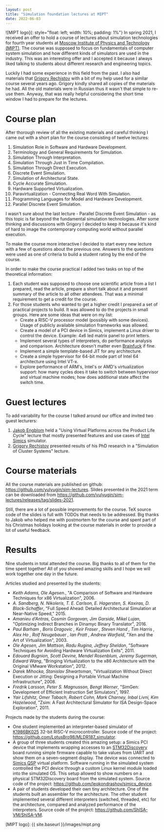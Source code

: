 ```yaml
---
layout: post
title: "Simulation foundation lectures at MIPT"
date: 2022-06-03
---
```


![MIPT logo]{: style="float: left; width: 10%; padding: 1%"} In spring 2021, I received an offer to hold a course of lectures about simulation technologies for fourth year students at [Moscow Institute of Physics and Technology (MIPT)](https://mipt.ru/english/). The course was supposed to focus on fundamentals of computer system simulation and how different kinds of simulators are used in the industry. This was an interesting offer and I accepted it because I always liked talking to students about different research and engineering topics.

Luckily I had some experience in this field from the past. I also had materials that [Grigory Rechistov](https://github.com/grigory-rechistov) with a bit of my help used for a similar course several years ago. Grigory kindly shared all copies of the materials he had. All the old materials were in Russian thus it wasn't that simple to re-use them. Anyway, that was really helpful considering the short time window I had to prepare for the lectures.

# Course plan

After thorough review of all the existing materials and careful thinking I came out with a short plan for the course consisting of twelve lectures:

1. Simulation Role in Software and Hardware Development.
2. Terminology and General Requirements for Simulation.
3. Simulation Through Interpretation.
4. Simulation Through Just in Time Compilation.
5. Simulation Through Direct Execution.
6. Discrete Event Simulation.
7. Simulation of Architectural State.
8. Cycle Accurate Simulation.
9. Hardware Supported Virtualization.
10. Paravirtualization - Connecting Real Word With Simulation.
11. Programming Languages for Model and Hardware Development.
12. Parallel Discrete Event Simulation.

I wasn't sure about the last lecture - Parallel Discrete Event Simulation - as this topic is far beyond the fundamental simulation technologies. After some thinking and discussions with Grigory I decided to keep it because it's kind of hard to image the contemporary computing world without parallel execution.

To make the course more interactive I decided to start every new lecture with a few of questions about the previous one. Answers to the questions were used as one of criteria to build a student rating by the end of the course.

In order to make the course practical I added two tasks on top of the theoretical information:

1. Each student was supposed to choose one scientific article from a list I prepared, read the article, prepare a short talk about it and present summary of the article to all other attendees. That was a minimal requirement to get a credit for the course.
2. For those students who wanted to get a higher credit I prepared a set of practical projects to build. It was allowed to do the projects in small groups. Here are some ideas that were on my list:
    * Create a RISC-V processor model (possibly with some devices). Usage of publicly available simulation frameworks was allowed.
    * Create a model of a PCI device in Simics, implement a Linux driver to control the device. Example: 4x6 led matrix panel to print letters.
    * Implement several types of interpreters, do performance analysis and comparison. Architecture doesn't matter even [Brainfuck](https://en.wikipedia.org/wiki/Brainfuck) if fine.
    * Implement a simple template-based JIT for any architecture.
    * Create a simple hypervisor for 64-bit mode part of Intel 64 architecture using Intel VT-x.
    * Explore performance of ARM's, Intel's or AMD's virtualization support: how many cycles does it take to switch between hypervisor and virtual machine modes; how does additional state affect the switch time.

# Guest lectures

To add variability for the course I talked around our office and invited two guest lecturers:

1. [Jakob Engblom](http://jakob.engbloms.se/) held a "Using Virtual Platforms across the Product Life Cycle" lecture that mostly presented features and use cases of [Intel Simics](https://www.intel.com/content/www/us/en/developer/articles/tool/simics-simulator.html) simulator.
2. [Grigory Rechistov](https://github.com/grigory-rechistov) presented results of his PhD research in a "Simulation of Cluster Systems" lecture.

# Course materials

All the course materials are published on github: https://github.com/yulyugin/sim-lectures. Slides presented in the 2021 term can be downloaded from https://github.com/yulyugin/sim-lectures/releases/tag/slides-2021.

Still, there are a lot of possible improvements for the course. TeX source code of the slides is full with TODOs that needs to be addressed. Big thanks to Jakob who helped me with postmortem for the course and spent part of his Christmas holidays looking at the course materials in order to provide a lot of useful feedback.

# Results

Nine students in total attended the course. Big thanks to all of them for the time spent together! All of you showed amazing skills and I hope we will work together one day in the future.

Articles studied and presented by the students:

* *Keith Adams, Ole Agesen.*, "A Comparison of Software and Hardware Techniques for x86 Virtualization", 2006.
* *A. Sandberg, N. Nikoleris, T. E. Carlson, E. Hagersten, S. Kaxiras, D. Black-Schaffer*, "Full Speed Ahead: Detailed Architectural Simulation at Near-Native Speed," 2015.
* *Amanieu d’Antras, Cosmin Gorgovan, Jim Garside, Mikel Lujan*, "Optimizing Indirect Branches in Dinamyc Binary Translator", 2016.
* *Paul Barham , Boris Dragovic , Keir Fraser , Steven Hand , Tim Harris , Alex Ho , Rolf Neugebauer , Ian Pratt , Andrew Warﬁeld*, "Xen and the Art of Virtualization", 2003.
* *Ole Agesen, Jim Mattson, Radu Rugina, Jeffrey Sheldon*, "Software Techniques for Avoiding Hardware Virtualization Exits", 2011.
* *Edouard Bugnion, Scott Devine, Mendel Rosenblum, Jeremy Sugerman, Edward Wang*, "Bringing Virtualization to the x86 Architecture with the Original VMware Workstation", 2012.
* *Darek Mihocka, Stanislav Shwartsman*, "Virtualization Without Direct Execution or Jitting: Designing a Portable Virtual Machine Infrastructure", 2008.
* *Fredrik Larsson, Peter S. Magnusson, Bengt Werner*, "SimGen: Development of Efficient Instruction Set Simulators", 1997.
* *Yair Lifshitz, Omer Tabach, Robert Cohn, Mark Charney, Inbal Livni, Kim Hazelwood*, "Zsim: A Fast Architectural Simulator for ISA Design-Space Exploration", 2011.

Projects made by the students during the course:

* One student implemented an interpreter-based simulator of [К1986ВК025](https://ic.milandr.ru/products/mikrokontrollery_i_protsessory/32_razryadnye_mikrokontrollery/k1986vk025-okr-schetchik-m-/) 32-bit RISC-V microcontroller. Source code of the project: https://github.com/LotusBro98/MLDR187_simulator.
* A group of three students created this amazing setup: a Simics PCI device that implements wrapping accesses to an [STM32Discovery](https://www.st.com/en/evaluation-tools/stm32-discovery-kits.html#overview) board running simple firmware capable to take values from UART and show them on a seven-segment display. The device was connected to [Simics QSP](https://www.intel.com/content/www/us/en/developer/articles/guide/simics-simulator-get-started.html) virtual platform. Software running in the simulated system controlled the PCI device through a custom Linux kernel module loaded into the simulated OS. This setup allowed to show numbers on a physical STM32Discovery board from the simulated system. Source code of the project: https://github.com/leokondrashov/simics_device.
* A pair of students developed their own tiny architecture. One of the students built an assembler for the architecture. The other student implemented several different interpreters (switched, threaded, etc) for the architecture, compared and analyzed performance of the interpreters. Source code of the project: https://github.com/ShISA-VM/ShISA-VM.

[MIPT logo]: {{ site.baseurl }}/images/mipt.png